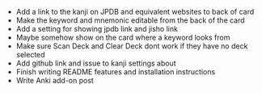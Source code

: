 - Add a link to the kanji on JPDB and equivalent websites to back of card
- Make the keyword and mnemonic editable from the back of the card
- Add a setting for showing jpdb link and jisho link
- Maybe somehow show on the card where a keyword looks from
- Make sure Scan Deck and Clear Deck dont work if they have no deck selected
- Add github link and issue to kanji settings about
- Finish writing README features and installation instructions
- Write Anki add-on post